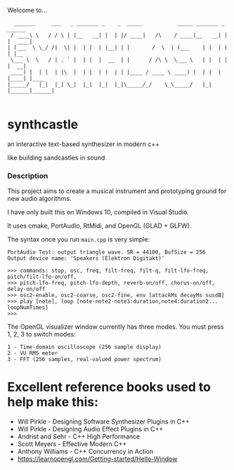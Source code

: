 Welcome to...
```
  _______     ___   _ _______ _    _  _____           _____ _______ _      ______ 
 / ____\ \   / / \ | |__   __| |  | |/ ____|   /\    / ____|__   __| |    |  ____|
| (___  \ \_/ /|  \| |  | |  | |__| | |       /  \  | (___    | |  | |    | |__   
 \___ \  \   / | . ` |  | |  |  __  | |      / /\ \  \___ \   | |  | |    |  __|  
 ____) |  | |  | |\  |  | |  | |  | | |____ / ____ \ ____) |  | |  | |____| |____ 
|_____/   |_|  |_| \_|  |_|  |_|  |_|\_____/_/    \_\_____/   |_|  |______|______|
                                                                                  
```

# synthcastle
an interactive text-based synthesizer in modern c++

like building sandcastles in sound





### Description

This project aims to create a musical instrument and prototyping ground for new audio algorithms.

I have only built this on Windows 10, compiled in Visual Studio.

It uses cmake, PortAudio, RtMidi, and OpenGL (GLAD + GLFW).

The syntax once you run `main.cpp` is very simple:

```
PortAudio Test: output triangle wave. SR = 44100, BufSize = 256
Output device name: 'Speakers (Elektron Digitakt)'

>>> commands: stop, osc, freq, filt-freq, filt-q, filt-lfo-freq, pitch/filt-lfo-on/off,
>>> pitch-lfo-freq, pitch-lfo-depth, reverb-on/off, chorus-on/off, delay-on/off
>>> osc2-enable, osc2-coarse, osc2-fine, env [attackMs decayMs susdB]
>>> play [note], loop [note-note2-note3:duration,note4:duration2... loopNumTimes]
>>>
```

The OpenGL visualizer window currently has three modes. You must press 1, 2, 3 to switch modes:
```
1 - Time-domain oscilloscope (256 sample display)
2 - VU RMS meter
3 - FFT (256 samples, real-valued power spectrum)
```

# Excellent reference books used to help make this:
- Will Pirkle - Designing Software Synthesizer Plugins in C++ 
- Will Pirkle - Designing Audio Effect Plugins in C++
- Andrist and Sehr - C++ High Performance
- Scott Meyers - Effective Modern C++
- Anthony Williams - C++ Concurrency in Action
- https://learnopengl.com/Getting-started/Hello-Window
